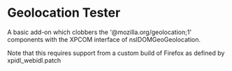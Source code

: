 # Geolocation Tester
A basic add-on which clobbers the '@mozilla.org/geolocation;1'
components with the XPCOM interface of nsIDOMGeoGeolocation.

Note that this requires support from a custom build of Firefox as 
defined by xpidl_webidl.patch


